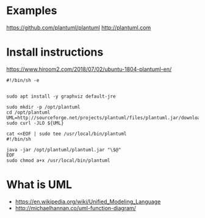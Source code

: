 
# Examples
https://github.com/plantuml/plantuml
http://plantuml.com



# Install instructions

https://www.hiroom2.com/2018/07/02/ubuntu-1804-plantuml-en/


    #!/bin/sh -e


    sudo apt install -y graphviz default-jre

    sudo mkdir -p /opt/plantuml
    cd /opt/plantuml
    UML=http://sourceforge.net/projects/plantuml/files/plantuml.jar/download
    sudo curl -JLO ${UML}

    cat <<EOF | sudo tee /usr/local/bin/plantuml
    #!/bin/sh

    java -jar /opt/plantuml/plantuml.jar "\$@"
    EOF
    sudo chmod a+x /usr/local/bin/plantuml



# What is UML
- https://en.wikipedia.org/wiki/Unified_Modeling_Language
- http://michaelhannan.co/uml-function-diagram/
